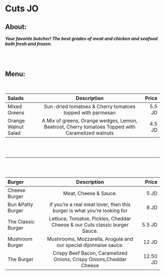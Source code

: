 #  Cuts JO

## About:

***Your favorite butcher! The best grades of meat and chicken and seafood both fresh and frozen.***
<br>

<br>
<br>

## Menu:



<br>

| Salads     | Description | Price   |
| :---        |    :----:   |          ---: |
| Mixed Greens     | Sun-dried tomatoes & Cherry tomatoes topped with parmesan      | 5.5 JD   |
| Orange Walnut Salad  | A Mix of greens, Orange wedges, Lemon, Beetroot, Cherry tomatoes Topped with Caramelized walnuts |4.5 JD|
 
<br>
<br>
            

<hr /><br><br>

| Burger    | Description | Price   |
| :---        |    :----:   |          ---: |
| Cheese Burger     | Meat, Cheese & Sauce.      | 5 JD   |
| Bun &Patty Burger  |if you’re a real meat lover, then this burger is what you’re looking for |8 JD|
| The Classic Burger    | Lettuce, Tomatoe, Pickles, Cheddar Cheese & our Cuts classic burger Sauce.      | 5.5 JD   |
| Mushroom Burger     | Mushrooms, Mozzarella, Arugula and our special dijonnaise sauce.      | 12 JD   |
| The Burger    | Crispy Beef Bacon, Caramelized Onions, Crispy Onions,Cheddar Cheese      | 12.50 JD   |








